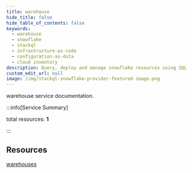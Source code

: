 ```yaml
---
title: warehouse
hide_title: false
hide_table_of_contents: false
keywords:
  - warehouse
  - snowflake
  - stackql
  - infrastructure-as-code
  - configuration-as-data
  - cloud inventory
description: Query, deploy and manage snowflake resources using SQL
custom_edit_url: null
image: /img/stackql-snowflake-provider-featured-image.png
---
```


warehouse service documentation.

:::info[Service Summary]

total resources: __1__  

:::

## Resources
<div class="row">
<div class="providerDocColumn">
<a href="/services/warehouse/warehouses/">warehouses</a>
</div>
<div class="providerDocColumn">

</div>
</div>